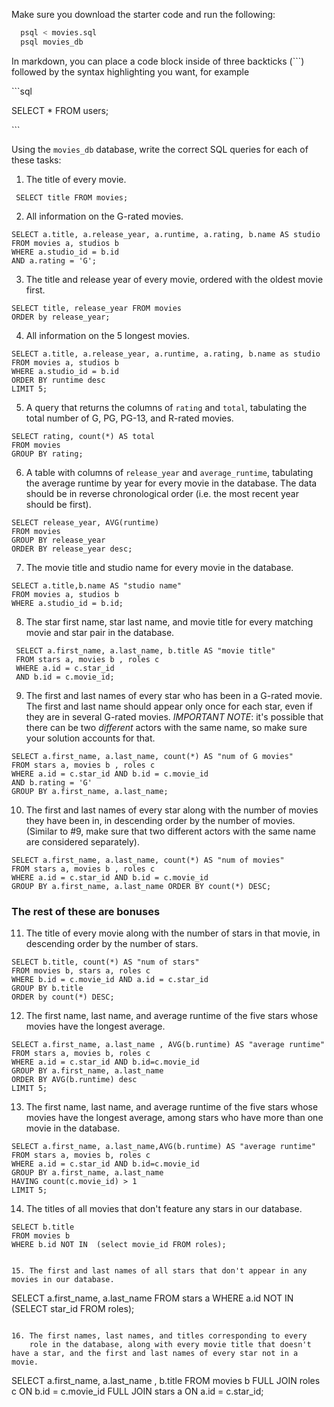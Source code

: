Make sure you download the starter code and run the following:

```sh
  psql < movies.sql
  psql movies_db
```

In markdown, you can place a code block inside of three backticks (```) followed by the syntax highlighting you want, for example

\```sql

SELECT \* FROM users;

\```

Using the `movies_db` database, write the correct SQL queries for each of these tasks:

1.  The title of every movie.

```
 SELECT title FROM movies;
 ```

2.  All information on the G-rated movies.

```
SELECT a.title, a.release_year, a.runtime, a.rating, b.name AS studio
FROM movies a, studios b
WHERE a.studio_id = b.id 
AND a.rating = 'G';
```

3.  The title and release year of every movie, ordered with the
    oldest movie first.
    
```
SELECT title, release_year FROM movies
ORDER by release_year;
```
    
4.  All information on the 5 longest movies.

```
SELECT a.title, a.release_year, a.runtime, a.rating, b.name as studio
FROM movies a, studios b
WHERE a.studio_id = b.id 
ORDER BY runtime desc
LIMIT 5;
```

5.  A query that returns the columns of `rating` and `total`,       tabulating the
    total number of G, PG, PG-13, and R-rated movies.

```
SELECT rating, count(*) AS total
FROM movies
GROUP BY rating;
```

6.  A table with columns of `release_year` and `average_runtime`,
    tabulating the average runtime by year for every movie in the database. The data should be in reverse chronological order (i.e. the most recent year should be first).

```
SELECT release_year, AVG(runtime)
FROM movies
GROUP BY release_year
ORDER BY release_year desc;
```    

7.  The movie title and studio name for every movie in the
    database.

```
SELECT a.title,b.name AS "studio name"
FROM movies a, studios b
WHERE a.studio_id = b.id;
```

8.  The star first name, star last name, and movie title for every
    matching movie and star pair in the database.

```
 SELECT a.first_name, a.last_name, b.title AS "movie title" 
 FROM stars a, movies b , roles c 
 WHERE a.id = c.star_id
 AND b.id = c.movie_id;
```

9.  The first and last names of every star who has been in a G-rated movie. The first and last name should appear only once for each star, even if they are in several G-rated movies. *IMPORTANT NOTE*: it's possible that there can be two *different* actors with the same name, so make sure your solution accounts for that.

```
SELECT a.first_name, a.last_name, count(*) AS "num of G movies"
FROM stars a, movies b , roles c 
WHERE a.id = c.star_id AND b.id = c.movie_id
AND b.rating = 'G'
GROUP BY a.first_name, a.last_name;
```

10. The first and last names of every star along with the number
    of movies they have been in, in descending order by the number of movies. (Similar to #9, make sure
    that two different actors with the same name are considered separately).

```
SELECT a.first_name, a.last_name, count(*) AS "num of movies"
FROM stars a, movies b , roles c
WHERE a.id = c.star_id AND b.id = c.movie_id
GROUP BY a.first_name, a.last_name ORDER BY count(*) DESC;
```    

### The rest of these are bonuses

11. The title of every movie along with the number of stars in
    that movie, in descending order by the number of stars.

```
SELECT b.title, count(*) AS "num of stars"
FROM movies b, stars a, roles c
WHERE b.id = c.movie_id AND a.id = c.star_id 
GROUP BY b.title 
ORDER by count(*) DESC;
```

12. The first name, last name, and average runtime of the five
    stars whose movies have the longest average.

```
SELECT a.first_name, a.last_name , AVG(b.runtime) AS "average runtime"
FROM stars a, movies b, roles c
WHERE a.id = c.star_id AND b.id=c.movie_id
GROUP BY a.first_name, a.last_name
ORDER BY AVG(b.runtime) desc
LIMIT 5;
```

13. The first name, last name, and average runtime of the five
    stars whose movies have the longest average, among stars who have more than one movie in the database.

```
SELECT a.first_name, a.last_name,AVG(b.runtime) AS "average runtime"
FROM stars a, movies b, roles c
WHERE a.id = c.star_id AND b.id=c.movie_id
GROUP BY a.first_name, a.last_name
HAVING count(c.movie_id) > 1
LIMIT 5;
```

14. The titles of all movies that don't feature any stars in our
    database.

```
SELECT b.title
FROM movies b
WHERE b.id NOT IN  (select movie_id FROM roles);


15. The first and last names of all stars that don't appear in any movies in our database.

```
SELECT a.first_name, a.last_name
FROM stars a
WHERE a.id NOT IN (SELECT star_id FROM roles);
```

16. The first names, last names, and titles corresponding to every
    role in the database, along with every movie title that doesn't have a star, and the first and last names of every star not in a movie.

```
SELECT a.first_name, a.last_name , b.title
FROM movies b
FULL JOIN roles c
ON b.id = c.movie_id
FULL JOIN stars a
ON a.id = c.star_id;
```
